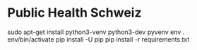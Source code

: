 Public Health Schweiz
=====================

sudo apt-get install python3-venv python3-dev
pyvenv env
. env/bin/activate
pip install -U pip
pip install -r requirements.txt
